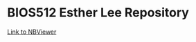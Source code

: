 # BIOS512 Esther Lee Repository 
[Link to NBViewer](https://nbviewer.jupyter.org/github/leeesther/BIOS512/tree/main/)
